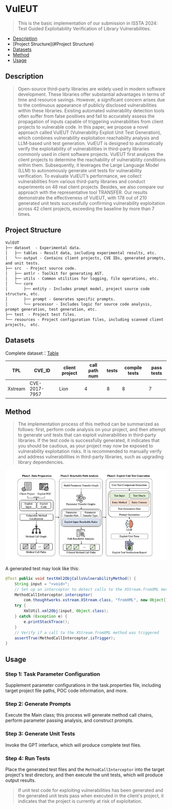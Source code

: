 # VulEUT
> This is the basic implementation of our submission in ISSTA 2024: Test Guided Exploitability Verification of Library Vulnerabilities.
- [Description](#Description)
- [Project Structure](#Project Structure)
- [Datasets](#Datasets)
- [Method](#Method)
- [Usage](#Usage)

## Description
> Open-source third-party libraries are widely used in modern software development. These libraries offer substantial advantages in
terms of time and resource savings. However, a significant concern arises due to the continuous appearance of publicly disclosed
vulnerabilities within these libraries. Existing automated vulnerability detection tools often suffer from false positives and fail to
accurately assess the propagation of inputs capable of triggering
vulnerabilities from client projects to vulnerable code. In this paper,
we propose a novel approach called VulEUT (Vulnerability Exploit
Unit Test Generation), which combines vulnerability exploitation
reachability analysis and LLM-based unit test generation. VulEUT
is designed to automatically verify the exploitability of vulnerabilities in third-party libraries commonly used in client software
projects. VulEUT first analyzes the client projects to determine the
reachability of vulnerability conditions within them. Subsequently,
it leverages the Large Language Model (LLM) to autonomously generate unit tests for vulnerability verification. To evaluate VulEUT’s
performance, we collect vulnerabilities from various third-party
libraries and conduct experiments on 48 real client projects. Besides, we also compare our approach with the representative tool
TRANSFER. Our results demonstrate the effectiveness of VulEUT,
with 178 out of 210 generated unit tests successfully confirming
vulnerability exploitation across 42 client projects, exceeding the
baseline by more than 7 times.

## Project Structure
```
VulEUT
├── dataset  - Experimental data.
│   ├── tables - Result data, including experimental results, etc.
│   └── output - Contains client projects, CVE IDs, generated prompts, and unit tests.
├── src  - Project source code.
│   ├── antlr - Toolkit for generating AST.
│   ├── utils - Common utilities for logging, file operations, etc.
│   └── core
│       ├── entity - Includes prompt model, project source code structure, etc.
│       ├── prompt - Generates specific prompts.
│       └── processor - Includes logic for source code analysis, prompt generation, test generation, etc.
├── test  - Project test files.
└── resources - Project configuration files, including scanned client projects,  etc.
```

## Datasets
Complete dataset：[Table](https://github.com/pocmigrator/VulEUT/tree/main/dataset/tables)

| TPL     | CVE_ID        | client project | call path num | tests | compile tests | pass tests |
|---------|---------------|----------------|---------------|-------|---------------|------------|
| Xstream | CVE-2017-7957 | Lion           | 4             | 8     | 8             | 7          |

## Method
> The implementation process of this method can be summarized as follows: first, perform code analysis on your project, and then attempt to generate unit tests that can exploit vulnerabilities in third-party libraries. If the test code is successfully generated, it indicates that you should be cautious, as your project may now be exposed to vulnerability exploitation risks. It is recommended to manually verify and address vulnerabilities in third-party libraries, such as upgrading library dependencies. 

  
![pipeline-markdown.png](pipeline-markdown.png)   
  
 
A generated test may look like this:  

``` java
@Test public void testXml2ObjCallsVulnerabilityMethod() {
    String input = "<void>";
    // Set up an interceptor to detect calls to the XStream.fromXML method
    MethodCallInterceptor.interceptor(
        com.thoughtworks.xstream.XStream.class, "fromXML", new Object[]{input});
    try {
        XmlUtil.xml2Obj(input, Object.class);
    } catch (Exception e) {
        e.printStackTrace();
    }
    // Verify if a call to the XStream.fromXML method was triggered
    assertTrue(MethodCallInterceptor.isTrigger);
}
```

## Usage
### Step 1: Task Parameter Configuration
Supplement parameter configurations in the task.properties file, including target project file paths, POC code information, and more.

### Step 2: Generate Prompts
Execute the Main class; this process will generate method call chains, perform parameter passing analysis, and construct prompts.

### Step 3: Generate Unit Tests
Invoke the GPT interface, which will produce complete test files.

### Step 4: Run Tests
Place the generated test files and the `MethodCallInterceptor` into the target project's test directory, and then execute the unit tests, which will produce output results.


> If unit test code for exploiting vulnerabilities has been generated and the generated unit tests pass when executed in the client's project, it indicates that the project is currently at risk of exploitation.
